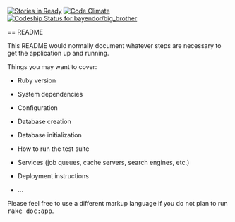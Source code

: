[![Stories in Ready](https://badge.waffle.io/bayendor/big_brother.svg?label=ready&title=Ready)](http://waffle.io/bayendor/big_brother)
[![Code Climate](https://codeclimate.com/github/bayendor/big_brother/badges/gpa.svg)](https://codeclimate.com/github/bayendor/big_brother)
[ ![Codeship Status for bayendor/big_brother](https://codeship.com/projects/6753f780-ab00-0132-b9f4-42ab820675c2/status?branch=master)](https://codeship.com/projects/68179)

== README

This README would normally document whatever steps are necessary to get the
application up and running.

Things you may want to cover:

* Ruby version

* System dependencies

* Configuration

* Database creation

* Database initialization

* How to run the test suite

* Services (job queues, cache servers, search engines, etc.)

* Deployment instructions

* ...


Please feel free to use a different markup language if you do not plan to run
<tt>rake doc:app</tt>.

